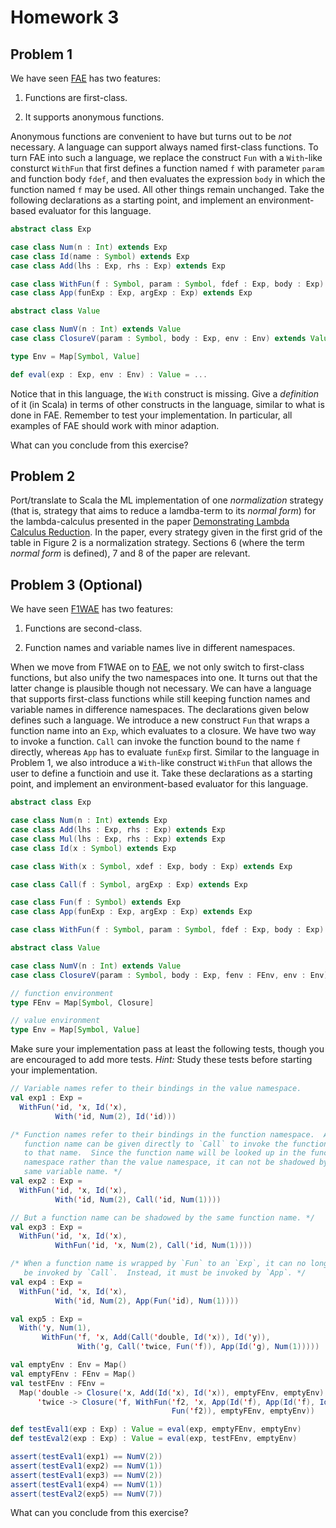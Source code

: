 # Homework 3

## Problem 1

We have seen [FAE](../../lecturenotes/05-fae.scala) has two features:

1. Functions are first-class.

2. It supports anonymous functions.

Anonymous functions are convenient to have but turns out to be _not_ necessary.
A language can support always named first-class functions.  To turn FAE into
such a language, we replace the construct `Fun` with a `With`-like consturct
`WithFun` that first defines a function named `f` with parameter `param` and
function body `fdef`, and then evaluates the expression `body` in which the
function named `f` may be used.  All other things remain unchanged.  Take the
following declarations as a starting point, and implement an environment-based
evaluator for this language.

```scala
abstract class Exp

case class Num(n : Int) extends Exp
case class Id(name : Symbol) extends Exp
case class Add(lhs : Exp, rhs : Exp) extends Exp

case class WithFun(f : Symbol, param : Symbol, fdef : Exp, body : Exp) extends Exp
case class App(funExp : Exp, argExp : Exp) extends Exp

abstract class Value

case class NumV(n : Int) extends Value
case class ClosureV(param : Symbol, body : Exp, env : Env) extends Value

type Env = Map[Symbol, Value]

def eval(exp : Exp, env : Env) : Value = ...
```

Notice that in this language, the `With` construct is missing.  Give a
_definition_ of it (in Scala) in terms of other constructs in the language,
similar to what is done in FAE.  Remember to test your implementation.  In
particular, all examples of FAE should work with minor adaption.

What can you conclude from this exercise?

## Problem 2

Port/translate to Scala the ML implementation of one _normalization_ strategy
(that is, strategy that aims to reduce a lamdba-term to its _normal form_) for
the lambda-calculus presented in the paper [Demonstrating Lambda Calculus
Reduction](http://www.itu.dk/~sestoft/papers/sestoft-lamreduce.pdf).  In the
paper, every strategy given in the first grid of the table in Figure 2 is a
normalization strategy.  Sections 6 (where the term _normal form_ is defined),
7 and 8 of the paper are relevant.

## Problem 3 (Optional)

We have seen [F1WAE](../../lecturenotes/04-f1wae.scala) has two features:

1. Functions are second-class.

2. Function names and variable names live in different namespaces.

When we move from F1WAE on to [FAE](../../lecturenotes/05-fae.scala), we not
only switch to first-class functions, but also unify the two namespaces into
one.  It turns out that the latter change is plausible though not necessary.
We can have a language that supports first-class functions while still keeping
function names and variable names in difference namespaces.  The declarations
given below defines such a language.  We introduce a new construct `Fun` that
wraps a function name into an `Exp`, which evaluates to a closure.  We have two
way to invoke a function.  `Call` can invoke the function bound to the name `f`
directly, whereas `App` has to evaluate `funExp` first.  Similar to the
language in Problem 1, we also introduce a `With`-like construct `WithFun` that
allows the user to define a functioin and use it.  Take these declarations as a
starting point, and implement an environment-based evaluator for this language.

```scala
abstract class Exp

case class Num(n : Int) extends Exp
case class Add(lhs : Exp, rhs : Exp) extends Exp
case class Mul(lhs : Exp, rhs : Exp) extends Exp
case class Id(x : Symbol) extends Exp

case class With(x : Symbol, xdef : Exp, body : Exp) extends Exp

case class Call(f : Symbol, argExp : Exp) extends Exp

case class Fun(f : Symbol) extends Exp
case class App(funExp : Exp, argExp : Exp) extends Exp

case class WithFun(f : Symbol, param : Symbol, fdef : Exp, body : Exp) extends Exp

abstract class Value

case class NumV(n : Int) extends Value
case class ClosureV(param : Symbol, body : Exp, fenv : FEnv, env : Env)

// function environment
type FEnv = Map[Symbol, Closure]

// value environment
type Env = Map[Symbol, Value]
```

Make sure your implementation pass at least the following tests, though you are
encouraged to add more tests.  _Hint:_ Study these tests before starting your
implementation.

```scala
// Variable names refer to their bindings in the value namespace.
val exp1 : Exp =
  WithFun('id, 'x, Id('x),
          With('id, Num(2), Id('id)))

/* Function names refer to their bindings in the function namespace.  A
   function name can be given directly to `Call` to invoke the function bound
   to that name.  Since the function name will be looked up in the function
   namespace rather than the value namespace, it can not be shadowed by the
   same variable name. */
val exp2 : Exp =
  WithFun('id, 'x, Id('x),
          With('id, Num(2), Call('id, Num(1))))

// But a function name can be shadowed by the same function name. */
val exp3 : Exp =
  WithFun('id, 'x, Id('x),
          WithFun('id, 'x, Num(2), Call('id, Num(1))))

/* When a function name is wrapped by `Fun` to an `Exp`, it can no longer
   be invoked by `Call`.  Instead, it must be invoked by `App`. */
val exp4 : Exp =
  WithFun('id, 'x, Id('x),
          With('id, Num(2), App(Fun('id), Num(1))))

val exp5 : Exp =
  With('y, Num(1),
       WithFun('f, 'x, Add(Call('double, Id('x)), Id('y)),
               With('g, Call('twice, Fun('f)), App(Id('g), Num(1)))))

val emptyEnv : Env = Map()
val emptyFEnv : FEnv = Map()
val testFEnv : FEnv =
  Map('double -> Closure('x, Add(Id('x), Id('x)), emptyFEnv, emptyEnv),
      'twice -> Closure('f, WithFun('f2, 'x, App(Id('f), App(Id('f), Id('x))),
                                    Fun('f2)), emptyFEnv, emptyEnv))

def testEval1(exp : Exp) : Value = eval(exp, emptyFEnv, emptyEnv)
def testEval2(exp : Exp) : Value = eval(exp, testFEnv, emptyEnv)

assert(testEval1(exp1) == NumV(2))
assert(testEval1(exp2) == NumV(1))
assert(testEval1(exp3) == NumV(2))
assert(testEval1(exp4) == NumV(1))
assert(testEval2(exp5) == NumV(7))
```

What can you conclude from this exercise?

